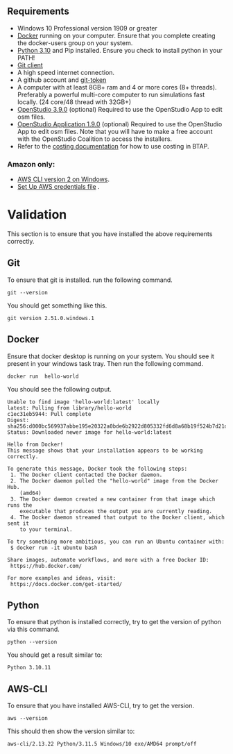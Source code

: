 ## Requirements
* Windows 10 Professional version 1909 or greater 
* [Docker](https://docs.docker.com/desktop/install/windows-install/) running on your computer. Ensure that you complete creating the docker-users group on your system.
* [Python 3.10](https://www.python.org/ftp/python/3.10.10/python-3.10.10-amd64.exe) and Pip installed.  Ensure you check to install python in your PATH!
* [Git client](https://git-scm.com/downloads)
* A high speed internet connection.
* A github account and [git-token](https://docs.github.com/en/github/authenticating-to-github/creating-a-personal-access-token)
* A computer with at least 8GB+ ram and 4 or more cores (8+ threads). Preferably a powerful multi-core computer to run simulations fast locally. (24 core/48 thread with 32GB+) 
* [OpenStudio 3.9.0](https://github.com/NREL/OpenStudio/releases/tag/v3.7.0) (optional) Required to use the OpenStudio App to edit osm files.
* [OpenStudio Application 1.9.0](https://github.com/openstudiocoalition/OpenStudioApplication/releases/tag/v1.9.0) (optional) Required to use the OpenStudio App to edit osm files. Note that you will have to make a free account with the OpenStudio Coalition to access the installers.
* Refer to the [costing documentation](costing.md) for how to use costing in BTAP.
### Amazon only:
* [AWS CLI version 2 on Windows](https://docs.aws.amazon.com/cli/latest/userguide/install-cliv2-windows.html).
* [Set Up AWS credentials file](https://docs.aws.amazon.com/cli/latest/userguide/cli-configure-files.html) . 


# Validation

This section is to ensure that you have installed the above requirements correctly. 

## Git
To ensure that git is installed. run the following command. 
```
git --version
```

You should get something like this. 
```
git version 2.51.0.windows.1
```

## Docker
Ensure that docker desktop is running on your system.  You should see it present in your windows task tray.  Then run the following command. 

```
docker run  hello-world
```

You should see the following output.

```
Unable to find image 'hello-world:latest' locally
latest: Pulling from library/hello-world
c1ec31eb5944: Pull complete
Digest: sha256:d000bc569937abbe195e20322a0bde6b2922d805332fd6d8a68b19f524b7d21d
Status: Downloaded newer image for hello-world:latest

Hello from Docker!
This message shows that your installation appears to be working correctly.

To generate this message, Docker took the following steps:
 1. The Docker client contacted the Docker daemon.
 2. The Docker daemon pulled the "hello-world" image from the Docker Hub.
    (amd64)
 3. The Docker daemon created a new container from that image which runs the
    executable that produces the output you are currently reading.
 4. The Docker daemon streamed that output to the Docker client, which sent it
    to your terminal.

To try something more ambitious, you can run an Ubuntu container with:
 $ docker run -it ubuntu bash

Share images, automate workflows, and more with a free Docker ID:
 https://hub.docker.com/

For more examples and ideas, visit:
 https://docs.docker.com/get-started/
```

## Python
To ensure that python is installed correctly, try to get the version of python via this command. 
```
python --version
```
You should get a result similar to: 
```
Python 3.10.11
```
## AWS-CLI
To ensure that you have installed AWS-CLI, try to get the version. 

```
aws --version
```

This should then show the version similar to: 

```
aws-cli/2.13.22 Python/3.11.5 Windows/10 exe/AMD64 prompt/off
```
